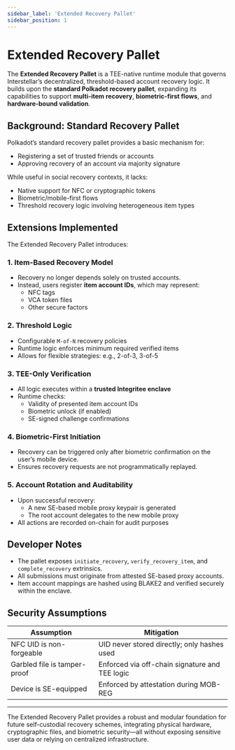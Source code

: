```yaml
---
sidebar_label: 'Extended Recovery Pallet'
sidebar_position: 1
---
```


# Extended Recovery Pallet

The **Extended Recovery Pallet** is a TEE-native runtime module that governs Interstellar’s decentralized, threshold-based account recovery logic. It builds upon the **standard Polkadot recovery pallet**, expanding its capabilities to support **multi-item recovery**, **biometric-first flows**, and **hardware-bound validation**.

## Background: Standard Recovery Pallet

Polkadot’s standard recovery pallet provides a basic mechanism for:
- Registering a set of trusted friends or accounts
- Approving recovery of an account via majority signature

While useful in social recovery contexts, it lacks:
- Native support for NFC or cryptographic tokens
- Biometric/mobile-first flows
- Threshold recovery logic involving heterogeneous item types

## Extensions Implemented

The Extended Recovery Pallet introduces:

### 1. **Item-Based Recovery Model**
- Recovery no longer depends solely on trusted accounts.
- Instead, users register **item account IDs**, which may represent:
  - NFC tags
  - VCA token files
  - Other secure factors

### 2. **Threshold Logic**
- Configurable `M-of-N` recovery policies
- Runtime logic enforces minimum required verified items
- Allows for flexible strategies: e.g., 2-of-3, 3-of-5

### 3. **TEE-Only Verification**
- All logic executes within a **trusted Integritee enclave**
- Runtime checks:
  - Validity of presented item account IDs
  - Biometric unlock (if enabled)
  - SE-signed challenge confirmations

### 4. **Biometric-First Initiation**
- Recovery can be triggered only after biometric confirmation on the user’s mobile device.
- Ensures recovery requests are not programmatically replayed.

### 5. **Account Rotation and Auditability**
- Upon successful recovery:
  - A new SE-based mobile proxy keypair is generated
  - The root account delegates to the new mobile proxy
- All actions are recorded on-chain for audit purposes

## Developer Notes

- The pallet exposes `initiate_recovery`, `verify_recovery_item`, and `complete_recovery` extrinsics.
- All submissions must originate from attested SE-based proxy accounts.
- Item account mappings are hashed using BLAKE2 and verified securely within the enclave.

## Security Assumptions

| Assumption                  | Mitigation                                  |
|----------------------------|----------------------------------------------|
| NFC UID is non-forgeable   | UID never stored directly; only hashes used |
| Garbled file is tamper-proof | Enforced via off-chain signature and TEE logic |
| Device is SE-equipped      | Enforced by attestation during MOB-REG      |

---

The Extended Recovery Pallet provides a robust and modular foundation for future self-custodial recovery schemes, integrating physical hardware, cryptographic files, and biometric security—all without exposing sensitive user data or relying on centralized infrastructure.
